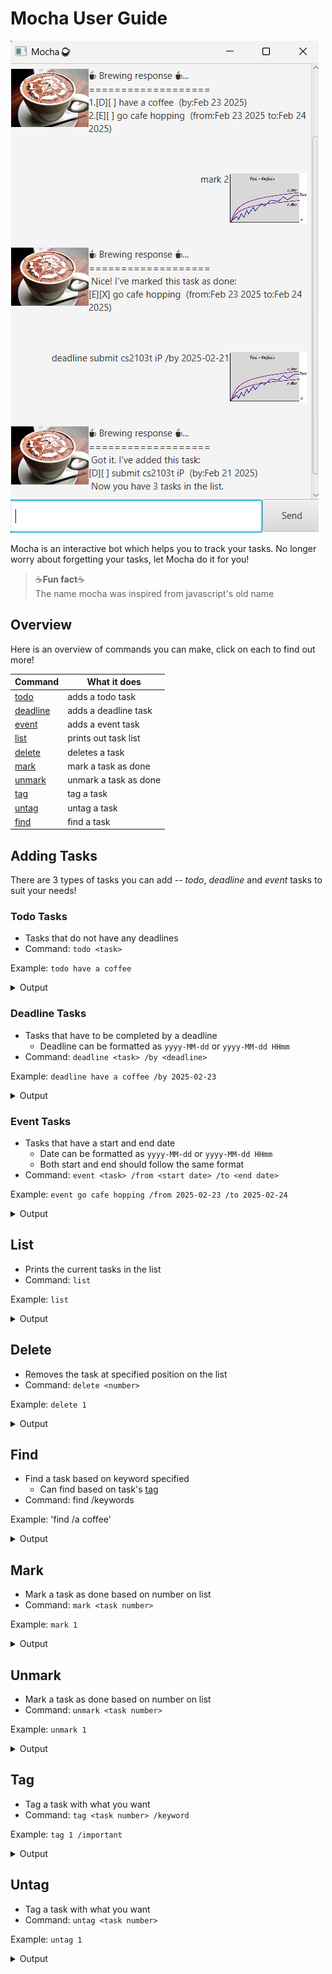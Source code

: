 # Mocha User Guide

![Ui.png](Ui.png)

Mocha is an interactive bot which helps you to track your tasks. No longer worry about forgetting your tasks, let Mocha
do it for you!

> ☕**Fun fact**☕   
> The name mocha was inspired from javascript's old name

## Overview

Here is an overview of commands you can make, click on each to find out more!

| Command              | What it does          |
|----------------------|-----------------------|
| [todo](#Todo-Tasks)  | adds a todo task      |
| [deadline](#Deadline-Tasks) | adds a deadline task  |
| [event](#Event-Tasks) | adds a event task     |
| [list](#List)        | prints out task list  |
| [delete](#Delete)    | deletes a task        |
| [mark](#Mark)        | mark a task as done   |
| [unmark](#Unmark)    | unmark a task as done |
| [tag](#Tag)          | tag a task            |
| [untag](#Untag)      | untag a task          |
| [find](#Find)        | find a task           |

## Adding Tasks

There are 3 types of tasks you can add -- _todo_, _deadline_ and _event_ tasks to suit your needs!

### Todo Tasks

- Tasks that do not have any deadlines
- Command: `todo <task>`

Example: `todo have a coffee`
<details>
<summary> Output</summary>

  ```md
  ☕ Brewing response ☕...  
  =========================  
  Got it, I've added this task:  
  [T][] have a coffee  
  Now you have 1 tasks in the list.
  ```

</details>


### Deadline Tasks

- Tasks that have to be completed by a deadline
  - Deadline can be formatted as `yyyy-MM-dd` or `yyyy-MM-dd HHmm`
- Command: `deadline <task> /by <deadline>`

Example: `deadline have a coffee /by 2025-02-23`

<details>
<summary> Output</summary>

  ```md
  ☕ Brewing response ☕...
  =========================
  Got it, I've added this task: 
  [D][] have a coffee (by:Feb 23 2025)  
  Now you have 2 tasks in the list.
  ```

</details>

### Event Tasks

- Tasks that have a start and end date
  - Date can be formatted as `yyyy-MM-dd` or `yyyy-MM-dd HHmm`
  - Both start and end should follow the same format
- Command: `event <task> /from <start date> /to <end date>`

Example: `event go cafe hopping /from 2025-02-23 /to 2025-02-24`

<details>
<summary> Output</summary>

  ```md
  ☕ Brewing response ☕...
  =========================
  Got it, I've added this task:
  [E][] have a coffee (from:Feb 23 2025 to: Feb 24 2025)
  Now you have 3 tasks in the list.
  ```

</details>

## List

- Prints the current tasks in the list
- Command: `list`

Example: `list`

<details>
<summary> Output</summary>

  ```md
  ☕ Brewing response ☕...
  =========================
  1.[T][] have a coffee
  2.[D][] have a coffee (by:Feb 23 2025)
  3.[E][] have a coffee (from:Feb 23 2025 to: Feb 24 2025)
  ```

</details>

## Delete

- Removes the task at specified position on the list
- Command: `delete <number>`

Example: `delete 1`

<details>
<summary>Output</summary>

  ```md
  ☕ Brewing response ☕...
  =========================
  Alright, I have removed this task:
  [T][] have a coffee
  ```
</details>

## Find

- Find a task based on keyword specified
  - Can find based on task's [tag](##Tag)
- Command: find /keywords

Example: 'find /a coffee'

<details>
<summary>Output</summary>

  ```md
  ☕ Brewing response ☕...
  =========================
  Here are the matching tasks in your list:
  [D][] have a coffee (by:Feb 23 2025)
  ```
</details>

## Mark

- Mark a task as done based on number on list
- Command: `mark <task number>`

Example: `mark 1`


<details>
<summary>Output</summary>

  ```md
  ☕ Brewing response ☕...
  =========================
  Nice! I've marked this task as done:
  [D][X] have a coffee (by:Feb 23 2025)
  ```

</details>

## Unmark

- Mark a task as done based on number on list
- Command: `unmark <task number>`

Example: `unmark 1`


<details>
<summary>Output</summary>

  ```md
  ☕ Brewing response ☕...
  =========================
  OK, I've marked this task as not done yet:
  [D][] have a coffee (by:Feb 23 2025)
  ```

</details>

## Tag

- Tag a task with what you want
- Command: `tag <task number> /keyword`

Example: `tag 1 /important`

<details>
<summary>Output</summary>

  ```md
  ☕ Brewing response ☕...
  =========================
  Tagged [D][] have a coffee # important (by:Feb 23 2025)
  ```

</details>

## Untag

- Tag a task with what you want
- Command: `untag <task number>`

Example: `untag 1`

<details>
<summary>Output</summary>

  ```md
  ☕ Brewing response ☕...
  =========================
  Untagged [D][] have a coffee (by:Feb 23 2025)
  ```

</details>

